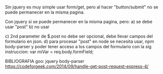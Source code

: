 Sin jquery es muy simple usar form/get, pero al hacer "button/submit" no se puede 
permanecer en la misma pagina.

Con jquery si se puede permanecer en la misma pagina, pero:
a) se debe usar "post" 
b) no usar <form></form>
c) 2nd parameter de $.post no debe ser opcional, debe llevar campos del formulario en json.
d) para procesar "post" en node se necesita usar, npm body-parser
y poder tener acceso a los campos del formulario con la sig instruccion: 
var miVar = req.body.formField;


BIBLIOGRAFIA
goo: jquery body-parser
https://codeforgeek.com/2014/09/handle-get-post-request-express-4/

